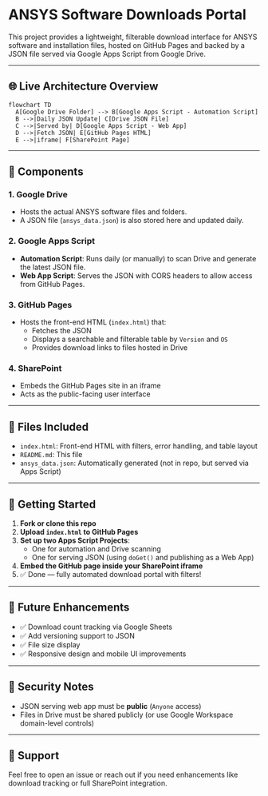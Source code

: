 
# ANSYS Software Downloads Portal

This project provides a lightweight, filterable download interface for ANSYS software and installation files, hosted on GitHub Pages and backed by a JSON file served via Google Apps Script from Google Drive.

---

## 🌐 Live Architecture Overview

```mermaid
flowchart TD
  A[Google Drive Folder] --> B[Google Apps Script - Automation Script]
  B -->|Daily JSON Update| C[Drive JSON File]
  C -->|Served by| D[Google Apps Script - Web App]
  D -->|Fetch JSON| E[GitHub Pages HTML]
  E -->|iframe| F[SharePoint Page]
```

---

## 🔧 Components

### 1. **Google Drive**
- Hosts the actual ANSYS software files and folders.
- A JSON file (`ansys_data.json`) is also stored here and updated daily.

### 2. **Google Apps Script**
- **Automation Script**: Runs daily (or manually) to scan Drive and generate the latest JSON file.
- **Web App Script**: Serves the JSON with CORS headers to allow access from GitHub Pages.

### 3. **GitHub Pages**
- Hosts the front-end HTML (`index.html`) that:
  - Fetches the JSON
  - Displays a searchable and filterable table by `Version` and `OS`
  - Provides download links to files hosted in Drive

### 4. **SharePoint**
- Embeds the GitHub Pages site in an iframe
- Acts as the public-facing user interface

---

## 📁 Files Included

- `index.html`: Front-end HTML with filters, error handling, and table layout
- `README.md`: This file
- `ansys_data.json`: Automatically generated (not in repo, but served via Apps Script)

---

## 🚀 Getting Started

1. **Fork or clone this repo**
2. **Upload `index.html` to GitHub Pages**
3. **Set up two Apps Script Projects**:
   - One for automation and Drive scanning
   - One for serving JSON (using `doGet()` and publishing as a Web App)
4. **Embed the GitHub page inside your SharePoint iframe**
5. ✅ Done — fully automated download portal with filters!

---

## 📌 Future Enhancements

- ✅ Download count tracking via Google Sheets
- ✅ Add versioning support to JSON
- ✅ File size display
- ✅ Responsive design and mobile UI improvements

---

## 🔐 Security Notes

- JSON serving web app must be **public** (`Anyone` access)
- Files in Drive must be shared publicly (or use Google Workspace domain-level controls)

---

## 💬 Support

Feel free to open an issue or reach out if you need enhancements like download tracking or full SharePoint integration.

